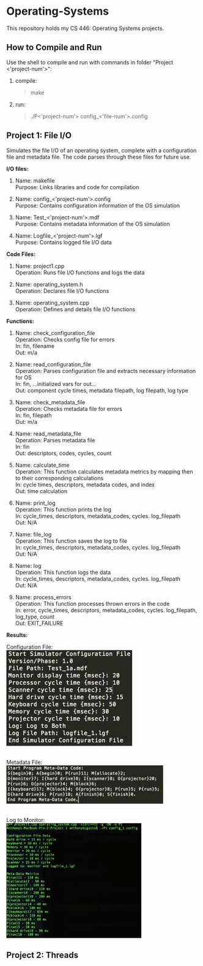 # Operating-Systems

This repository holds my CS 446: Operating Systems projects.

## How to Compile and Run				  

Use the shell to compile and run with commands in folder "Project <'project-num'>":
1. compile: <br />
	> make
2. run: <br />
	> ./P<'project-num'> config_<'file-num'>.config

## Project 1: File I/O 	

Simulates the file I/O of an operating system, complete with a configuration file and metadata file. The code parses through these files for future use. <br />

**I/O files:** 

1.
	Name: makefile <br />
	Purpose: Links libraries and code for compilation <br />

2. 
	Name: config_<'project-num'>.config <br />
	Purpose: Contains configuration information of the OS simulation <br />

3. 
	Name: Test_<'project-num'>.mdf <br />
	Purpose: Contains metadata information of the OS simulation <br />

4. 
	Name: Logfile_<'project-num'>.lgf <br />
	Purpose: Contains logged file I/O data <br />


**Code Files:**

1. 	
	Name: project1.cpp <br />
	Operation: Runs file I/O functions and logs the data <br />

2.
	Name: operating_system.h <br />
	Operation: Declares file I/O functions <br />

3.
	Name: operating_system.cpp <br />
	Operation: Defines and details file I/O functions <br />


**Functions:**

1.	
	Name: check_configuration_file <br />
	Operation: Checks config file for errors <br />
	In: fin, filename <br />
	Out: m/a <br />

2.
	Name: read_configuration_file <br />
	Operation: Parses configuration file and extracts necessary information for OS <br />
	In: fin, ...initialized vars for out... <br />
	Out: component cycle times, metadata filepath, log filepath, log type <br />

3.
	Name: check_metadata_file <br />
	Operation: Checks metadata file for errors <br />
	In: fin, filepath <br />
	Out: m/a <br />

4.
	Name: read_metadata_file <br />
	Operation: Parses metadata file <br /> 
	In: fin <br />
	Out: descriptors, codes, cycles, count <br />

4.
	Name: calculate_time <br />
	Operation: This function calculates metadata metrics by mapping then to their corresponding calculations <br />
	In: cycle times, descriptors, metadata codes, and index <br />
	Out: time calculation <br />

5.
	Name: print_log <br />
	Operation: This function prints the log <br />
	In: cycle_times, descriptors, metadata_codes, cycles. log_filepath <br />
	Out: N/A <br />

6.
	Name: file_log <br />
	Operation: This function saves the log to file <br />
	In: cycle_times, descriptors, metadata_codes, cycles. log_filepath <br />
	Out: N/A <br />

7.
	Name: log <br />
	Operation: This function logs the data <br />
	In: cycle_times, descriptors, metadata_codes, cycles. log_filepath <br />
	Out: N/A <br />

8.
	Name: process_errors <br />
	Operation: This function processes thrown errors in the code <br />
	In: error, cycle_times, descriptors, metadata_codes, cycles. log_filepath, log_type, count <br />
	Out: EXIT_FAILURE <br />


**Results:**

Configuration File: <br /> 
<img src="https://github.com/abugatto/Operating-Systems/blob/master/Project%201/config.png" height="250">

<br /> Metadata File: <br /> 
<img src="https://github.com/abugatto/Operating-Systems/blob/master/Project%201/metadata.png" height="100">

<br /> Log to Monitor: <br /> 
<img src="https://github.com/abugatto/Operating-Systems/blob/master/Project%201/output.png" height="300">

## Project 2: Threads


